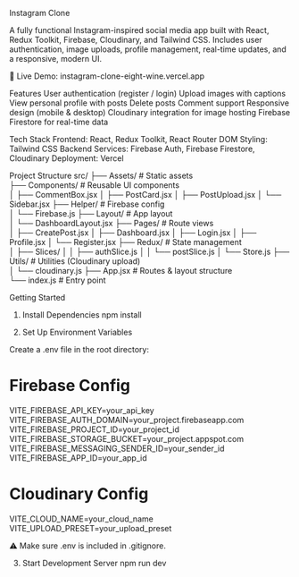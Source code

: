 Instagram Clone

A fully functional Instagram-inspired social media app built with React, Redux Toolkit, Firebase, Cloudinary, and Tailwind CSS.
Includes user authentication, image uploads, profile management, real-time updates, and a responsive, modern UI.

🔗 Live Demo: instagram-clone-eight-wine.vercel.app

Features
User authentication (register / login)
Upload images with captions
View personal profile with posts
Delete posts
Comment support
Responsive design (mobile & desktop)
Cloudinary integration for image hosting
Firebase Firestore for real-time data

Tech Stack
Frontend: React, Redux Toolkit, React Router DOM
Styling: Tailwind CSS
Backend Services: Firebase Auth, Firebase Firestore, Cloudinary
Deployment: Vercel

Project Structure
src/
├── Assets/              # Static assets  
├── Components/          # Reusable UI components  
│   ├── CommentBox.jsx
│   ├── PostCard.jsx
│   ├── PostUpload.jsx
│   └── Sidebar.jsx
├── Helper/              # Firebase config  
│   └── Firebase.js
├── Layout/              # App layout  
│   └── DashboardLayout.jsx
├── Pages/               # Route views  
│   ├── CreatePost.jsx
│   ├── Dashboard.jsx
│   ├── Login.jsx
│   ├── Profile.jsx
│   └── Register.jsx
├── Redux/               # State management  
│   ├── Slices/
│   │   ├── authSlice.js
│   │   └── postSlice.js
│   └── Store.js
├── Utils/               # Utilities (Cloudinary upload)  
│   └── cloudinary.js
├── App.jsx              # Routes & layout structure  
└── index.js             # Entry point  

Getting Started
1. Install Dependencies
npm install


2. Set Up Environment Variables

Create a .env file in the root directory:

# Firebase Config
VITE_FIREBASE_API_KEY=your_api_key
VITE_FIREBASE_AUTH_DOMAIN=your_project.firebaseapp.com
VITE_FIREBASE_PROJECT_ID=your_project_id
VITE_FIREBASE_STORAGE_BUCKET=your_project.appspot.com
VITE_FIREBASE_MESSAGING_SENDER_ID=your_sender_id
VITE_FIREBASE_APP_ID=your_app_id

# Cloudinary Config
VITE_CLOUD_NAME=your_cloud_name
VITE_UPLOAD_PRESET=your_upload_preset


⚠️ Make sure .env is included in .gitignore.

3. Start Development Server
npm run dev
